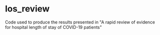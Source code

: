 # los_review
Code used to produce the results presented in "A rapid review of evidence for hospital length of stay of COVID-19 patients"
